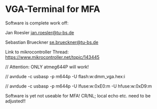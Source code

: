# VGA-Terminal for MFA

Software is complete work off: 

Jan Roesler           jan.roesler@tu-bs.de 

Sebastian Brueckner  se.brueckner@tu-bs.de

Link to mikrocontroller Thread: 
https://www.mikrocontroller.net/topic/143445

// Attention: ONLY atmeg644P will work!

// avrdude -c usbasp -p m644p -U flash:w:dmm_vga.hex:i

// avrdude -c usbasp -p m644p -U lfuse:w:0xE0:m -U hfuse:w:0xD9:m

Software is yet not useable for MFA! CR/NL; local echo etc. need to be adjusted!!


